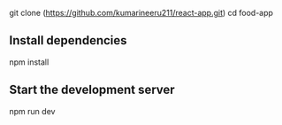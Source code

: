git clone (https://github.com/kumarineeru211/react-app.git)
 cd food-app

##  Install dependencies
 npm install


## Start the development server
 npm run dev
